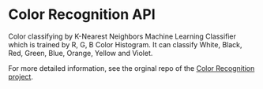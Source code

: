# Color Recognition API

Color classifying by K-Nearest Neighbors Machine Learning Classifier which is trained by R, G, B Color Histogram. It can classify White, Black, Red, Green, Blue, Orange, Yellow and Violet. 

For more detailed information, see the orginal repo of the [Color Recognition project](https://github.com/ahmetozlu/color_recognition).
